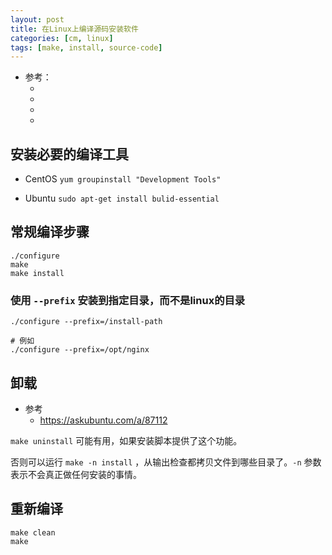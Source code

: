 ```yaml
---
layout: post
title: 在Linux上编译源码安装软件
categories: [cm, linux]
tags: [make, install, source-code]
---
```


* 参考： 
  * []()
  * []()
  * []()
  * []()


## 安装必要的编译工具

* CentOS
  `yum groupinstall "Development Tools"`

* Ubuntu
  `sudo apt-get install bulid-essential`


## 常规编译步骤

~~~
./configure
make
make install
~~~

### 使用 `--prefix` 安装到指定目录，而不是linux的目录

~~~
./configure --prefix=/install-path

# 例如
./configure --prefix=/opt/nginx
~~~

## 卸载

* 参考
  * <https://askubuntu.com/a/87112>

`make uninstall` 可能有用，如果安装脚本提供了这个功能。

否则可以运行 `make -n install` ，从输出检查都拷贝文件到哪些目录了。`-n` 参数表示不会真正做任何安装的事情。


## 重新编译

~~~
make clean
make
~~~











